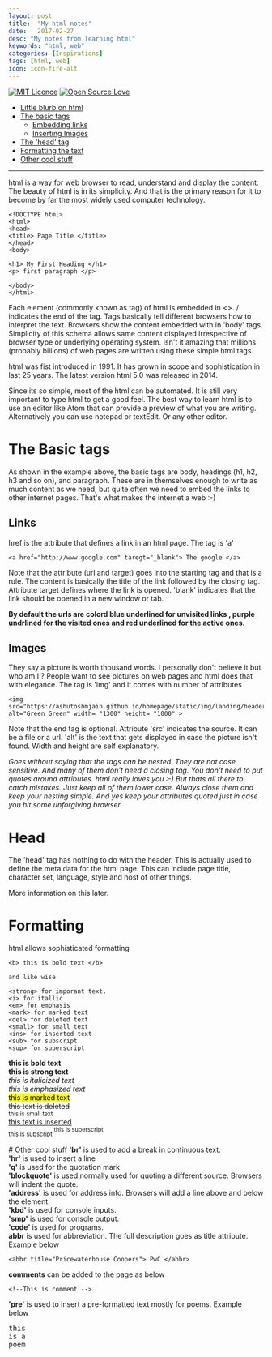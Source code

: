 ```yaml
---
layout: post
title:  "My html notes"
date:   2017-02-27
desc: "My notes from learning html"
keywords: "html, web"
categories: [Inspirations]
tags: [html, web]
icon: icon-fire-alt
---
```

[![MIT Licence](https://badges.frapsoft.com/os/mit/mit.svg?v=103)](https://opensource.org/licenses/mit-license.php)
[![Open Source Love](https://badges.frapsoft.com/os/v1/open-source.png?v=103)](https://github.com/ellerbrock/open-source-badge/)

* [Little blurb on html](#Intro)
* [The basic tags](#Basic)
  * [Embedding links](#Links)
  * [Inserting Images](#Images)
* [The 'head' tag](#Head)
* [Formatting the text](#Format)
* [Other cool stuff](#Cool)

<hr>
<a name="Intro"></a> html is a way for web browser to read, understand and display the content. The beauty of html is in its simplicity. And that is the primary reason for it to become by far the most widely used computer technology.

```
<!DOCTYPE html>
<html>
<head>
<title> Page Title </title>
</head>
<body>

<h1> My First Heading </h1>
<p> first paragraph </p>

</body>
</html>

```

Each element (commonly known as tag) of html is embedded in <>. / indicates the end of the tag. Tags basically tell different browsers how to interpret the text. Browsers show the content embedded with in 'body' tags. Simplicity of this schema allows same content displayed irrespective of browser type or underlying operating system. Isn't it amazing that millions (probably billions) of web pages are written using these simple html tags.

html was fist introduced in 1991. It has grown in scope and sophistication in last 25 years. The latest version html 5.0 was released in 2014.

Since its so simple, most of the html can be automated. It is still very important to type html to get a good feel. The best way to learn html is to use an editor like Atom that can provide a preview of what you are writing. Alternatively you can use notepad or textEdit. Or any other editor.   

# <a name="Basic"></a> The Basic tags

As shown in the example above, the basic tags are body, headings (h1, h2, h3 and so on), and paragraph. These are in themselves enough to write as much content as we need, but quite often we need to embed the links to other internet pages. That's what makes the internet a web :-)

## <a name="Links"></a>  Links

href is the attribute that defines a link in an html page. The tag is 'a'

```
<a href="http://www.google.com" taregt="_blank"> The google </a>
```
Note that the attribute (url and target) goes into the starting tag and that is a rule. The content is basically the title of the link followed by the closing tag. Attribute target defines where the link is opened. 'blank' indicates that the link should be opened in a new window or tab.

**By default the urls are colord blue underlined for unvisited links , purple undrlined for the visited ones and red underlined for the active ones.**

## <a name="Images"></a>  Images
They say a picture is worth thousand words. I personally don't believe it but who am I ? People want to see  pictures on web pages and html does that with elegance. The tag is 'img' and it comes with number of attributes

```
<img src="https://ashutoshmjain.github.io/homepage/static/img/landing/header_one.jpg"  alt="Green Green" width= "1300" height= "1000" >
```
Note that the end tag is optional. Attribute 'src' indicates the source. It can be a file or a url. 'alt' is the text that gets displayed in case the picture isn't found. Width and height are self explanatory.

 *Goes without saying that the tags can be nested. They are not case sensitive. And many of them don't need a closing tag. You don't need to put quotes around attributes. html really loves you :-) But thats all there to catch mistakes. Just keep all of them lower case. Always close them and keep your nesting simple. And yes keep your attributes quoted just in case you hit some unforgiving browser.*

# <a name="Head"></a> Head

The 'head' tag has nothing to do with the header. This is actually  used to define the meta data for the html page. This can include page title, character set, language, style and host of other things.

More information on this later.

# <a name="Format"></a>  Formatting

html allows sophisticated formatting
```
<b> this is bold text </b>

and like wise

<strong> for imporant text.
<i> for itallic
<em> for emphasis
<mark> for marked text
<del> for deleted text
<small> for small text
<ins> for inserted text
<sub> for subscript
<sup> for superscript

```
<b> this is bold text </b> <br>
<strong> this is strong text </strong> <br>
<i> this is italicized text </i> <br>
<em> this is emphasized text </em> <br>
<mark> this is marked text </mark> <br>
<del> this text is deleted </del> <br>
<small> this is small text </small> <br>
<ins> this text is inserted </ins> <br>
<sub> this is subscript </sub>
<sup> this is superscript </sup>

#<a name="Cool"></a> Other cool stuff
 **'br'** is used to add a break in continuous text.<br>
 **'hr'** is used to insert a line <br>
 **'q'** is used for the quotation mark <br>
 **'blockquote'** is used normally used for quoting a different source. Browsers will indent the quote. <br>
 **'address'** is used for address info. Browsers will add a line above and below the element. <br>
 **'kbd'** is used for console inputs. <br>
 **'smp'** is used for console output. <br>
 **'code'** is used for programs. <br>
 **abbr** is used for abbreviation. The full description goes as title attribute. Example below

 ```
 <abbr title="Pricewaterhouse Coopers"> PwC </abbr>
 ```
**comments** can be added to the page as below <br>
```
<!--This is comment -->
```
 **'pre'** is used to insert a pre-formatted text mostly for poems. Example below<br>

<pre>
this
is a
poem
</pre>
